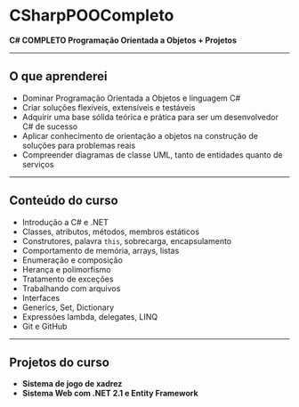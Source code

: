 # CSharpPOOCompleto

**C# COMPLETO Programação Orientada a Objetos + Projetos**

---

## O que aprenderei

- Dominar Programação Orientada a Objetos e linguagem C#
- Criar soluções flexíveis, extensíveis e testáveis
- Adquirir uma base sólida teórica e prática para ser um desenvolvedor C# de sucesso
- Aplicar conhecimento de orientação a objetos na construção de soluções para problemas reais
- Compreender diagramas de classe UML, tanto de entidades quanto de serviços

---

## Conteúdo do curso

- Introdução a C# e .NET
- Classes, atributos, métodos, membros estáticos
- Construtores, palavra `this`, sobrecarga, encapsulamento
- Comportamento de memória, arrays, listas
- Enumeração e composição
- Herança e polimorfismo
- Tratamento de exceções
- Trabalhando com arquivos
- Interfaces
- Generics, Set, Dictionary
- Expressões lambda, delegates, LINQ
- Git e GitHub

---

## Projetos do curso

- **Sistema de jogo de xadrez**
- **Sistema Web com .NET 2.1 e Entity Framework**
